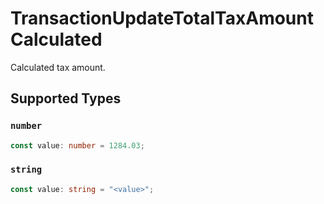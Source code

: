 # TransactionUpdateTotalTaxAmountCalculated

Calculated tax amount.


## Supported Types

### `number`

```typescript
const value: number = 1284.03;
```

### `string`

```typescript
const value: string = "<value>";
```

